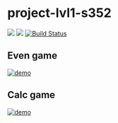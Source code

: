 # project-lvl1-s352
<a href="https://codeclimate.com/github/raylyanway/project-lvl1-s352/maintainability"><img src="https://api.codeclimate.com/v1/badges/7d760bdac1346dc3ca33/maintainability" /></a>
<a href="https://codeclimate.com/github/raylyanway/project-lvl1-s352/test_coverage"><img src="https://api.codeclimate.com/v1/badges/7d760bdac1346dc3ca33/test_coverage" /></a>
[![Build Status](https://travis-ci.org/raylyanway/project-lvl1-s352.svg?branch=master)](https://travis-ci.org/raylyanway/project-lvl1-s352)

## Even game
[![demo](https://asciinema.org/a/113463.png)](https://asciinema.org/a/fM6EfHwlg9phaqzjHORKb5KEn?autoplay=1)

## Calc game
[![demo](https://asciinema.org/a/113463.png)](https://asciinema.org/a/50CEYI7nRAYRVN3C0gxPqaMoO?autoplay=1)
